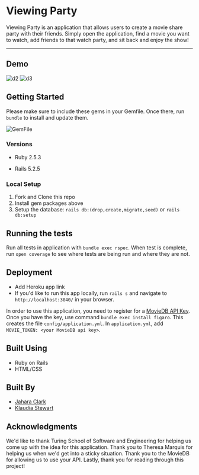 # Viewing Party

Viewing Party is an application that allows users to create a movie share party with their friends. Simply open the application, find a movie you want to watch, add friends to that watch party, and sit back and enjoy the show!

---
## Demo

![d2](https://i.ibb.co/Tgz82qz/Screen-Shot-2021-05-27-at-9-47-24-PM.png)
![d3](https://i.ibb.co/7jfc6dn/Screen-Shot-2021-05-27-at-9-47-45-PM.png)

## Getting Started
Please make sure to include these gems in your Gemfile. Once there, run `bundle` to install and update them.

![GemFile](https://i.ibb.co/4YxRcJB/Screen-Shot-2021-05-19-at-10-05-12-PM.png)


### Versions

- Ruby 2.5.3

- Rails 5.2.5

### Local Setup

1. Fork and Clone this repo
2. Install gem packages above
3. Setup the database: `rails db:(drop,create,migrate,seed)` or `rails db:setup`

## Running the tests

Run all tests in application with `bundle exec rspec`. When test is complete, run `open coverage` to see where tests are being run and where they are not.

## Deployment

- Add Heroku app link
- If you'd like to run this app locally, run `rails s` and navigate to `http://localhost:3040/` in your browser.

In order to use this application, you need to register for a [MovieDB API Key](https://www.themoviedb.org/settings/api). Once you have the key, use command `bundle exec install figaro`. This creates the file `config/application.yml`. In `application.yml`, add `MOVIE_TOKEN: <your MovieDB api key>`.

## Built Using

  - Ruby on Rails
  - HTML/CSS

## Built By

- [Jahara Clark](https://github.com/jaharaclark)
- [Klaudia Stewart](https://github.com/klaudiastewart)


## Acknowledgments

We'd like to thank Turing School of Software and Engineering for helping us come up with the idea for this application. Thank you to Theresa Marquis for helping us when we'd get into a sticky situation. Thank you to the MovieDB for allowing us to use your API. Lastly, thank you for reading through this project!
